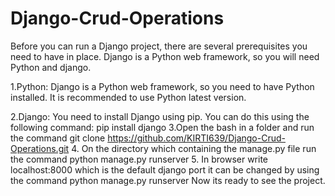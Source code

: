 # Django-Crud-Operations
Before you can run a Django project, there are several prerequisites you need to have in place. Django is a Python web framework, so you will need Python and django. 

1.Python: Django is a Python web framework, so you need to have Python installed. It is recommended to use Python latest version.

2.Django: You need to install Django using pip. You can do this using the following command:
  pip install django
3.Open the bash in a folder and run the command 
 git clone https://github.com/KIRTI639/Django-Crud-Operations.git
4. On the directory which containing the manage.py file run the command
  python manage.py runserver
5. In browser write localhost:8000 which is the default django port it can be changed by using the command
  python manage.py runserver <write here any port number>
 Now its ready to see the project.
 
